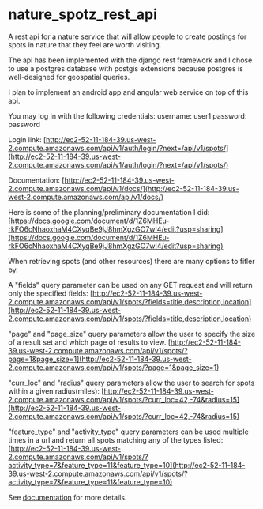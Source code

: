 # nature_spotz_rest_api

A rest api for a nature service that will allow people to create
postings for spots in nature that they feel are worth visiting.

The api has been implemented with the django rest framework and I chose to use a
postgres database with postgis extensions because postgres is well-designed for
geospatial queries.

I plan to implement an android app and angular web service on top of this api.

You may log in with the following credentials:
    username: user1
    password: password
    
Login link: [http://ec2-52-11-184-39.us-west-2.compute.amazonaws.com/api/v1/auth/login/?next=/api/v1/spots/](http://ec2-52-11-184-39.us-west-2.compute.amazonaws.com/api/v1/auth/login/?next=/api/v1/spots/)

Documentation:
[http://ec2-52-11-184-39.us-west-2.compute.amazonaws.com/api/v1/docs/](http://ec2-52-11-184-39.us-west-2.compute.amazonaws.com/api/v1/docs/)


Here is some of the planning/preliminary documentation I did:
[https://docs.google.com/document/d/1Z6MHEu-rkFO6cNhaoxhaM4CXyqBe9jJ8hmXgzGO7wI4/edit?usp=sharing](https://docs.google.com/document/d/1Z6MHEu-rkFO6cNhaoxhaM4CXyqBe9jJ8hmXgzGO7wI4/edit?usp=sharing)


When retrieving spots (and other resources) there are many options to fitler by.

A "fields" query parameter can be used on any GET request and will return only the specified fields:
[http://ec2-52-11-184-39.us-west-2.compute.amazonaws.com/api/v1/spots/?fields=title,description,location](http://ec2-52-11-184-39.us-west-2.compute.amazonaws.com/api/v1/spots/?fields=title,description,location)

"page" and "page_size" query parameters allow the user to specify the size of a result set and which page of results to view.
[http://ec2-52-11-184-39.us-west-2.compute.amazonaws.com/api/v1/spots/?page=1&page_size=1](http://ec2-52-11-184-39.us-west-2.compute.amazonaws.com/api/v1/spots/?page=1&page_size=1)

"curr_loc" and "radius" query parameters allow the user to search for spots within a given radius(miles):
[http://ec2-52-11-184-39.us-west-2.compute.amazonaws.com/api/v1/spots/?curr_loc=42,-74&radius=15](http://ec2-52-11-184-39.us-west-2.compute.amazonaws.com/api/v1/spots/?curr_loc=42,-74&radius=15)

"feature_type" and "activity_type" query parameters can be used multiple times in a url and return all spots matching any of the types listed:
[http://ec2-52-11-184-39.us-west-2.compute.amazonaws.com/api/v1/spots/?activity_type=7&feature_type=11&feature_type=10](http://ec2-52-11-184-39.us-west-2.compute.amazonaws.com/api/v1/spots/?activity_type=7&feature_type=11&feature_type=10)

See [documentation](http://ec2-52-11-184-39.us-west-2.compute.amazonaws.com/api/v1/docs/) for more details.


